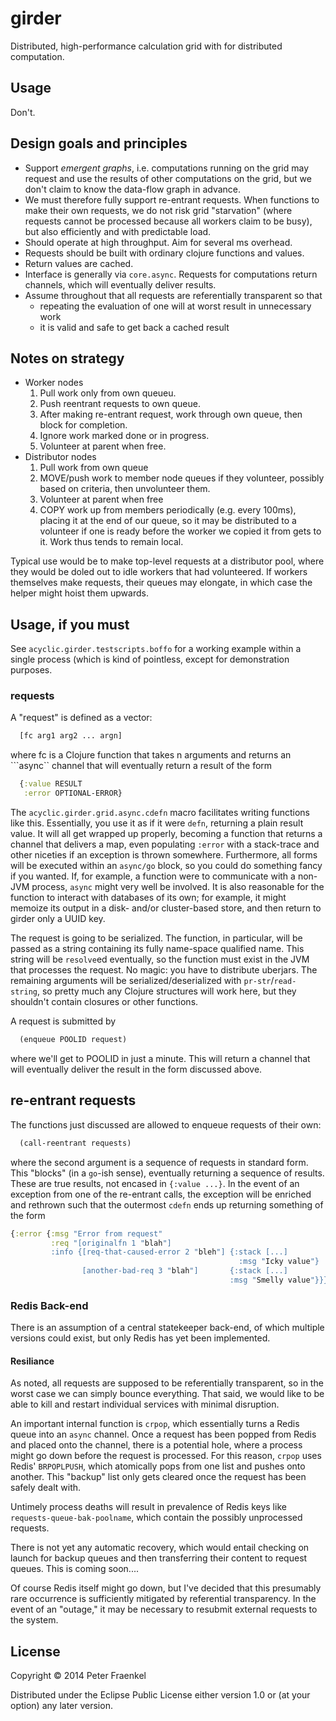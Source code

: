 # girder

Distributed, high-performance calculation grid with for distributed
computation.

## Usage

Don't.

## Design goals and principles

* Support _emergent graphs_, i.e. computations running on the grid may
  request and use the results of other computations on the grid,
  but we don't claim to know the data-flow graph in advance.
* We must therefore fully support re-entrant requests.  When
  functions to make their own requests, we do not risk grid
  "starvation" (where requests cannot be processed because all workers
  claim to be busy), but also efficiently and with predictable load.
* Should operate at high throughput.  Aim for several ms overhead.
* Requests should be built with ordinary clojure functions and values.
* Return values are cached.
* Interface is generally via ```core.async```.  Requests for computations
  return channels, which will eventually deliver results.
* Assume throughout that all requests are referentially
  transparent so that
  * repeating the evaluation of one will at worst
    result in unnecessary work
  * it is valid and safe to get back a cached result

## Notes on strategy

* Worker nodes
   1. Pull work only from own queueu.
   2. Push reentrant requests to own queue.
   3. After making re-entrant request, work through own queue, then block for completion.
   4. Ignore work marked done or in progress.
   5. Volunteer at parent when free.
* Distributor nodes
   1. Pull work from own queue
   2. MOVE/push work to member node queues if they volunteer, possibly based on criteria, then unvolunteer them.
   3. Volunteer at parent when free
   4. COPY work up from members periodically (e.g. every 100ms), placing it at the end of our queue,
      so it may be distributed to a volunteer if one is ready before
      the worker we copied it from gets to it.  Work thus tends to remain local.

Typical use would be to make top-level requests at a distributor pool, where they would be doled out to
idle workers that had volunteered.  If workers themselves make requests, their queues may elongate, in which
case the helper might hoist them upwards.

## Usage, if you must

See ```acyclic.girder.testscripts.boffo``` for a working example within a single process (which is kind of
pointless, except for demonstration purposes.

### requests

A "request" is defined as a vector:
~~~.clj
  [fc arg1 arg2 ... argn]
~~~
where fc is a Clojure function that takes n arguments and returns an ```async`` channel that will eventually
return a result of the form

~~~.clj
  {:value RESULT
   :error OPTIONAL-ERROR}
~~~

The ```acyclic.girder.grid.async.cdefn``` macro facilitates writing
functions like this.  Essentially, you use it as if it were
```defn```, returning a plain result value.  It will all get wrapped
up properly, becoming a function that returns a channel that delivers
a map, even populating ```:error``` with a stack-trace and other
niceties if an exception is thrown somewhere.  Furthermore, all forms
will be executed within an ```async/go``` block, so you could do
something fancy if you wanted.  If, for example, a function were to
communicate with a non-JVM process, ```async``` might very well be
involved.  It is also reasonable for the function to interact with
databases of its own; for example, it might memoize its output in a
disk- and/or cluster-based store, and then return to girder only a UUID key.

The request is going to be serialized.  The function, in particular,
will be passed as a string containing its fully name-space qualified
name.  This string will be ```resolve```ed eventually, so the function
must exist in the JVM that processes the request.  No magic: you have
to distribute uberjars.  The remaining arguments will be
serialized/deserialized with ```pr-str```/```read-string```, so pretty
much any Clojure structures will work here, but they shouldn't contain
closures or other functions.

A request is submitted by
~~~.clj
  (enqueue POOLID request)
~~~
where we'll get to POOLID in just a minute.  This will return a channel that will eventually deliver the result in
the form discussed above.

## re-entrant requests

The functions just discussed are allowed to enqueue requests of their own:
~~~.clj
  (call-reentrant requests)
~~~
where the second argument is a sequence of requests in standard form.  This
"blocks" (in a ```go```-ish sense), eventually returning a sequence of results.
These are true results, not encased in ```{:value ...}```.  In the event of
an exception from one of the re-entrant calls, the exception will be enriched
and rethrown such that the outermost ```cdefn``` ends up returning something of the form
~~~.clj
{:error {:msg "Error from request"
         :req "[originalfn 1 "blah"]
		 :info {[req-that-caused-error 2 "bleh"] {:stack [...]
		                                           :msg "Icky value"}
	            [another-bad-req 3 "blah"]       {:stack [...]
		                                         :msg "Smelly value"}}}}
~~~												 



### Redis Back-end

There is an assumption of a central statekeeper back-end, of which
multiple versions could exist, but only Redis has yet been
implemented.

#### Resiliance

As noted, all requests are supposed to be referentially transparent,
so in the worst case we can simply bounce everything.  That said, we
would like to be able to kill and restart individual services with
minimal disruption.

An important internal function is ```crpop```, which essentially turns
a Redis queue into an ```async``` channel.  Once a request has been popped
from Redis and placed onto the channel, there is a potential hole, where
a process might go down before the request is processed.  For this reason,
```crpop``` uses Redis' ```BRPOPLPUSH```, which atomically pops from one
list and pushes onto another.  This "backup" list only gets cleared once
the request has been safely dealt with.

Untimely process deaths will result in prevalence of Redis keys like
```requests-queue-bak-poolname```, which contain the possibly unprocessed
requests.

There is not yet any automatic recovery, which would entail checking on
launch for backup queues and then transferring their content to request
queues.  This is coming soon....

Of course Redis itself might go down, but I've decided that this
presumably rare occurrence is sufficiently mitigated by referential
transparency.  In the event of an "outage," it may be necessary to resubmit
external requests to the system.

## License

Copyright © 2014 Peter Fraenkel

Distributed under the Eclipse Public License either version 1.0 or (at
your option) any later version.
